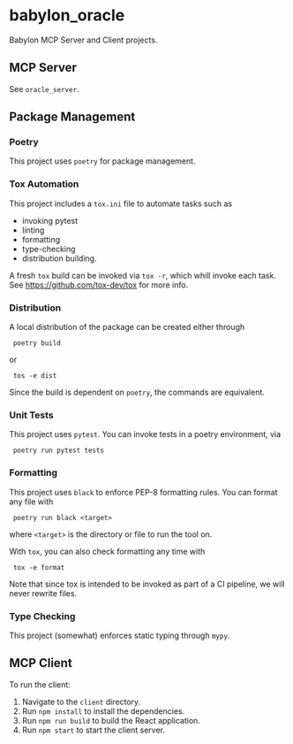 # babylon_oracle
Babylon MCP Server and Client projects.

## MCP Server
See `oracle_server`.

## Package Management
### Poetry
This project uses `poetry` for package management.

### Tox Automation
This project includes a `tox.ini` file to automate tasks such as
* invoking pytest
* linting
* formatting
* type-checking
* distribution building.

A fresh `tox` build can be invoked via `tox -r`, which whill invoke each task.
See https://github.com/tox-dev/tox for more info.

### Distribution
A local distribution of the package can be created either through
```shell
 poetry build
```
or
```shell
 tos -e dist
```
Since the build is dependent on `poetry`, the commands are equivalent.

### Unit Tests
This project uses `pytest`. You can invoke tests in a poetry environment, via
```shell
 poetry run pytest tests
```

### Formatting
This project uses `black` to enforce PEP-8 formatting rules.
You can format any file with
```shell
 poetry run black <target>
```
where `<target>` is the directory or file to run the tool on.

With `tox`, you can also check formatting any time with
```shell
 tox -e format
```
Note that since tox is intended to be invoked as part of a CI
pipeline, we will never rewrite files.

### Type Checking
This project (somewhat) enforces static typing through `mypy`.

## MCP Client
  To run the client:

   1. Navigate to the `client` directory.
   2. Run `npm install` to install the dependencies.
   3. Run `npm run build` to build the React application.
   4. Run `npm start` to start the client server.

